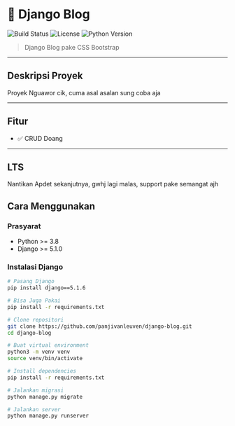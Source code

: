 # 🚀 Django Blog

![Build Status](https://img.shields.io/badge/build-passing-brightgreen)
![License](https://img.shields.io/badge/license-MIT-blue)
![Python Version](https://img.shields.io/badge/python-3.8%20%7C%203.9%20%7C%203.10-blue)

> Django Blog pake CSS Bootstrap

---

## Deskripsi Proyek

Proyek Nguawor cik, cuma asal asalan sung coba aja 

---

## Fitur

- ✅ CRUD Doang

---

## LTS

Nantikan Apdet sekanjutnya, gwhj lagi malas, support pake semangat ajh

## Cara Menggunakan

### Prasyarat

- Python >= 3.8
- Django >= 5.1.0

### Instalasi Django

```bash
# Pasang Django
pip install django==5.1.6

# Bisa Juga Pakai
pip install -r requirements.txt
```

```bash
# Clone repositori
git clone https://github.com/panjivanleuven/django-blog.git
cd django-blog

# Buat virtual environment
python3 -m venv venv
source venv/bin/activate

# Install dependencies
pip install -r requirements.txt

# Jalankan migrasi
python manage.py migrate

# Jalankan server
python manage.py runserver

